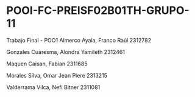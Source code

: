 # POOI-FC-PREISF02B01TH-GRUPO-11
Trabajo Final - POO1
Almerco Ayala, Franco Raúl			      2312782 

Gonzales Cuaresma, Alondra Yamileth	  2312461 

Maquen Caisan, Fabian			            2311685 

Morales Silva, Omar Jean Piere		    2313215 

Valderrama Vilca, Nefi Bitner	        2311081 
